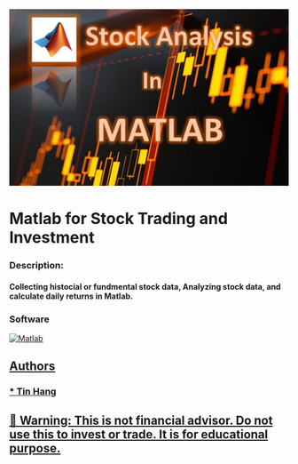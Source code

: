 <img src="MATLAB.PNG">

# Matlab for Stock Trading and Investment  

### Description:
#### Collecting histocial or fundmental stock data, Analyzing stock data, and calculate daily returns in Matlab.   

### Software
</a> <a href="https://www.mathworks.com/" target="_blank"> <img src="https://upload.wikimedia.org/wikipedia/commons/2/21/Matlab_Logo.png" alt="Matlab" width="100" height="100"/>

## Authors  
### * Tin Hang  

## 🔴 Warning: This is not financial advisor.  Do not use this to invest or trade. It is for educational purpose. 
